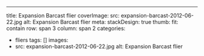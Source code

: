 ---
title: Expansion Barcast flier
coverImage:
  src: expansion-barcast-2012-06-22.jpg
  alt: Expansion Barcast flier
meta:
  stackDesign: true
  thumb:
    fit: contain
    row: span 3
    column: span 2
categories:
- fliers
tags: []
images:
- src: expansion-barcast-2012-06-22.jpg
  alt: Expansion Barcast flier
